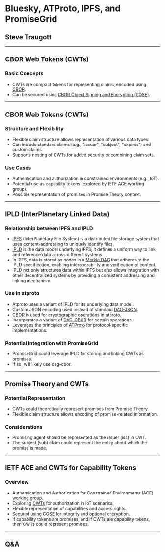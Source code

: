 # Bluesky, ATProto, IPFS, and PromiseGrid
## Steve Traugott

---

## CBOR Web Tokens (CWTs)

### Basic Concepts
- CWTs are compact tokens for representing claims, encoded using [CBOR](https://cbor.io).
- Can be secured using [CBOR Object Signing and Encryption (COSE)](https://tools.ietf.org/html/rfc8152).

---

## CBOR Web Tokens (CWTs)

### Structure and Flexibility
- Flexible claim structure allows representation of various data types.
- Can include standard claims (e.g., "issuer", "subject", "expires") and custom claims.
- Supports nesting of CWTs for added security or combining claim sets.

### Use Cases
- Authentication and authorization in constrained environments (e.g., IoT).
- Potential use as capability tokens (explored by IETF ACE working group).
- Possible representation of promises in Promise Theory context.

---

## IPLD (InterPlanetary Linked Data)

### Relationship between IPFS and IPLD
- [IPFS](https://ipfs.io) (InterPlanetary File System) is a distributed file storage system that uses content-addressing to uniquely identify files.
- [IPLD](https://ipld.io) is the data model underlying IPFS; it defines a uniform way to link and reference data across different systems.
- In IPFS, data is stored as nodes in a [Merkle DAG](https://docs.ipfs.tech/concepts/merkle-dag/) that adheres to the IPLD specification, enabling interoperability and verification of content.
- IPLD not only structures data within IPFS but also allows integration with other decentralized systems by providing a consistent addressing and linking mechanism.

### Use in atproto
- Atproto uses a variant of IPLD for its underlying data model.
- Custom JSON encoding used instead of standard [DAG-JSON](https://github.com/ipld/dag-json).
- [CBOR](https://cbor.io) is used for cryptographic operations in atproto.
- Incorporates a variant of [DAG-CBOR](https://github.com/ipld/dag-cbor) for certain operations.
- Leverages the principles of [ATProto](https://atproto.com) for protocol-specific implementations.

### Potential Integration with PromiseGrid

- PromiseGrid could leverage IPLD for storing and linking CWTs as promises.
- If so, will likely use dag-cbor.

---

## Promise Theory and CWTs

### Potential Representation
- CWTs could theoretically represent promises from Promise Theory.
- Flexible claim structure allows encoding of promise-related information.

### Considerations
- Promising agent should be represented as the issuer (iss) in CWT.
- The subject (sub) claim could represent the entity about which the promise is made.

---

## IETF ACE and CWTs for Capability Tokens

### Overview
- Authentication and Authorization for Constrained Environments (ACE) working group.
- Exploring [CWTs](https://tools.ietf.org/html/rfc8392) for authorization in IoT scenarios.
- Flexible representation of capabilities and access rights.
- Secured using [COSE](https://tools.ietf.org/html/rfc8152) for integrity and optional encryption.
- If capability tokens are promises, and if CWTs are capability tokens, then CWTs could represent promises.

---

## Q&A
